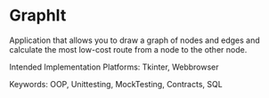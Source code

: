# GraphIt

Application that allows you to draw a graph of nodes and edges and calculate the most low-cost route from a node to the other node.

Intended Implementation Platforms: Tkinter, Webbrowser

Keywords: OOP, Unittesting, MockTesting, Contracts, SQL
